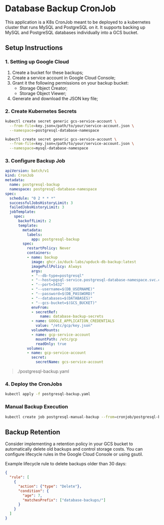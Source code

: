 # Database Backup CronJob

This application is a K8s CronJob meant to be deployed to a kubernetes cluster that runs MySQL and PostgreSQL on it. It supports backing up MySQL and PostgreSQL databases individually into a GCS bucket.

## Setup Instructions

### 1. Setting up Google Cloud

1. Create a bucket for these backups;
2. Create a service account in Google Cloud Console;
3. Grant it the following permissions on your backup bucket:
   - Storage Object Creator;
   - Storage Object Viewer;
4. Generate and download the JSON key file;

### 2. Create Kubernetes Secrets

```bash
kubectl create secret generic gcs-service-account \
  --from-file=key.json=/path/to/your/service-account.json \
  --namespace=postgresql-database-namespace

kubectl create secret generic gcs-service-account \
  --from-file=key.json=/path/to/your/service-account.json \
  --namespace=mysql-database-namespace
```

### 3. Configure Backup Job

```yaml
apiVersion: batch/v1
kind: CronJob
metadata:
  name: postgresql-backup
  namespace: postgresql-database-namespace
spec:
  schedule: "0 2 * * *"
  successfulJobsHistoryLimit: 3
  failedJobsHistoryLimit: 3
  jobTemplate:
    spec:
      backoffLimit: 2
      template:
        metadata:
          labels:
            app: postgresql-backup
        spec:
          restartPolicy: Never
          containers:
          - name: backup
            image: ghcr.io/duck-labs/upduck-db-backup:latest
            imagePullPolicy: Always
            args:
            - "--db-type=postgresql"
            - "--host=pgsql-service.postgresql-database-namespace.svc.cluster.local"
            - "--port=5432"
            - "--username=$(DB_USERNAME)"
            - "--password=$(DB_PASSWORD)"
            - "--databases=$(DATABASES)"
            - "--gcs-bucket=$(GCS_BUCKET)"
            envFrom:
            - secretRef:
                name: database-backup-secrets
            - name: GOOGLE_APPLICATION_CREDENTIALS
              value: "/etc/gcp/key.json"
            volumeMounts:
            - name: gcp-service-account
              mountPath: /etc/gcp
              readOnly: true
          volumes:
          - name: gcp-service-account
            secret:
              secretName: gcs-service-account
```
> ./postgresql-backup.yaml

### 4. Deploy the CronJobs

```bash
kubectl apply -f postgresql-backup.yaml
```

### Manual Backup Execution

```bash
kubectl create job postgresql-manual-backup --from=cronjob/postgresql-backup -n database-postgresql
```

## Backup Retention

Consider implementing a retention policy in your GCS bucket to automatically delete old backups and control storage costs. You can configure lifecycle rules in the Google Cloud Console or using gsutil.

Example lifecycle rule to delete backups older than 30 days:
```json
{
  "rule": [
    {
      "action": {"type": "Delete"},
      "condition": {
        "age": 7,
        "matchesPrefix": ["database-backups/"]
      }
    }
  ]
}
```
